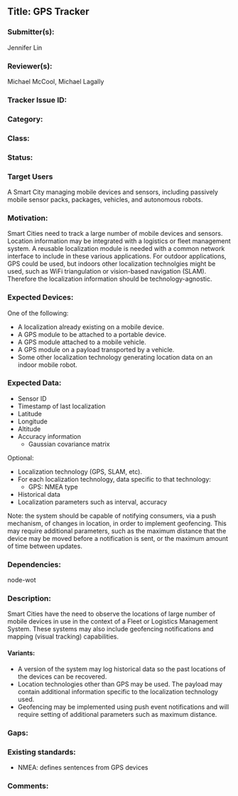 ## Title: GPS Tracker

### Submitter(s): 

Jennifer Lin

### Reviewer(s):

Michael McCool, Michael Lagally

### Tracker Issue ID:

<please leave blank>

### Category:

<please leave blank>

### Class: 

<please leave blank>

### Status: 

<please leave blank>

### Target Users

A Smart City managing mobile devices and sensors,
including passively mobile sensor packs, packages,
vehicles, and autonomous robots.

### Motivation:

Smart Cities need to track a large number of mobile devices and sensors.
Location information may be integrated with a logistics or fleet management
system.
A reusable localization module is needed with a common network interface to
include in these various applications.
For outdoor applications, GPS 
could be used, but indoors other localization technolgies might be 
used, such as WiFi triangulation or vision-based navigation (SLAM).
Therefore the localization information should be technology-agnostic.

### Expected Devices:

One of the following:
* A localization already existing on a mobile device.
* A GPS module to be attached to a portable device.
* A GPS module attached to a mobile vehicle.
* A GPS module on a payload transported by a vehicle.
* Some other localization technology generating location data on an
  indoor mobile robot.

### Expected Data:

* Sensor ID
* Timestamp of last localization
* Latitude
* Longitude
* Altitude
* Accuracy information
   * Gaussian covariance matrix

Optional:
* Localization technology (GPS, SLAM, etc).
* For each localization technology, data specific to that technology:
   * GPS: NMEA type
* Historical data
* Localization parameters such as interval, accuracy

Note: the system should be capable of notifying consumers,
via a push mechanism, of changes in location, in order to implement
geofencing.  This may require additional parameters, such as the 
maximum distance that the device may be moved before a notification is
sent, or the maximum amount of time between updates.

### Dependencies:

node-wot

### Description:

Smart Cities have the need to observe the locations of 
large number of mobile devices 
in use in the context of a Fleet or Logistics Management System.
These systems may also include geofencing notifications and mapping
(visual tracking) capabilities.

#### Variants:

* A version of the system may log historical data so the past
  locations of the devices can be recovered.
* Location technologies other than GPS may be used.  The payload
  may contain additional information specific to the localization
  technology used.
* Geofencing may be implemented using push event notifications and
  will require setting of additional parameters such as maximum distance.

### Gaps:

<Describe any gaps that are not addressed in the current WoT work items>

### Existing standards:

* NMEA: defines sentences from GPS devices

### Comments:

